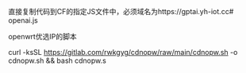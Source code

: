 直接复制代码到CF的指定JS文件中，必须域名为https://gptai.yh-iot.cc# openai.js

openwrt优选IP的脚本 

curl -ksSL https://gitlab.com/rwkgyg/cdnopw/raw/main/cdnopw.sh -o cdnopw.sh && bash cdnopw.s

